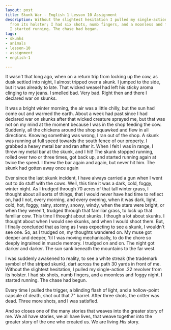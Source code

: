 ```yaml
---
layout: post
title: Skunk War - English 1 Lesson 10 Assignment
description: Without the slightest hesitation I pulled my single-action .22 revolver
  from its holster; I had six shots, numb fingers, and a moonless and foggy night.
  I started running. The chase had began.
tags:
- skunks
- animals
- lesson-10
- assignment
- english-1

---
```

It wasn't that long ago, when on a return trip from locking up the cow, as dusk settled into night, I almost tripped over a skunk. I jumped to the side, but it was already to late. That wicked weasel had left his sticky aroma clinging to my jeans. I smelled bad. Very bad. Right then and there I declared war on skunks.

It was a bright winter morning, the air was a little chilly, but the sun had come out and warmed the earth. About a week had past since I had declared war on skunks after that wicked creature sprayed me, but that was not on my mind at the moment because I was in the shop feeding the cow. Suddenly, all the chickens around the shop squawked and flew in all directions. Knowing something was wrong, I ran out of the shop. A skunk was running at full speed towards the south fence of our property. I grabbed a heavy metal bar and ran after it. When I felt I was in range, I threw my metal bar at the skunk, and I hit! The skunk stopped running, rolled over two or three times, got back up, and started running again at twice the speed. I threw the bar again and again, but never hit him. The skunk had gotten away once again

Ever since the last skunk incident, I have always carried a gun when I went out to do stuff with the cows. Well, this time it was a dark, cold, foggy, winter night. As I trudged through 70 acres of that tall winter grass, I thought about all sorts of things, that I would never have had time to reflect on, had I not, every morning, and every evening, when it was dark, light, cold, hot, foggy, rainy, stormy, snowy, windy, when the stars were bright,  or when they weren't, trudged through that familiar grass, to lock up that familiar cow. This time I thought about skunks. I though a lot about skunks. I thought about when I would see skunks, and when I would shoot them. But, I finally concluded that as long as I was expecting to see a skunk, I wouldn't see one. So, as I trudged on, my thoughts wandered on. My muse got deeper and deeper, 'til I was moving mechanically, to do the chore so deeply ingrained in muscle memory. I trudged on and on. The night got darker and darker. The sun sank beneath the mountains to the far west. 

I was suddenly awakened to reality, to see a white streak (the trademark symbol of the striped skunk), dart across the path 30 yards in front of me. Without the slightest hesitation, I pulled my single-action .22 revolver from its holster. I had six shots, numb fingers, and a moonless and foggy night. I started running. The chase had begun.

Every time I pulled the trigger, a blinding flash of light, and a hollow-point capsule of  death, shot out that 7" barrel. After three shots, the critter was dead. Three more shots, and I was satisfied.

And so closes one of the many stories that weaves into the greater story of me. We all have stories, we all have lives, that weave together into the greater story of the one who created us. We are living _His_ story.